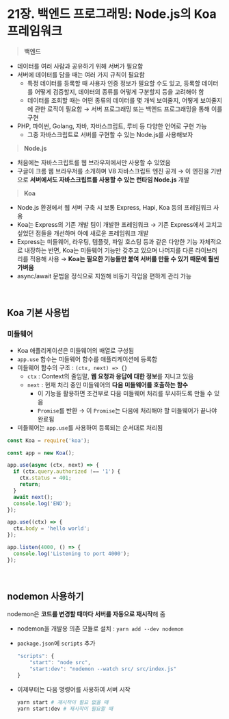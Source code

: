 # 21장. 백엔드 프로그래밍: Node.js의 Koa 프레임워크

> **백엔드**
- 데이터를 여러 사람과 공유하기 위해 서버가 필요함
- 서버에 데이터를 담을 때는 여러 가지 규칙이 필요함
    - 특정 데이터를 등록할 때 사용자 인증 정보가 필요할 수도 있고, 등록할 데이터를 어떻게 검증할지, 데이터의 종류를 어떻게 구분할지 등을 고려해야 함
    - 데이터를 조회할 때는 어떤 종류의 데이터를 몇 개씩 보여줄지, 어떻게 보여줄지에 관한 로직이 필요함 → 서버 프로그래밍 또는 백엔드 프로그래밍을 통해 이를 구현
- PHP, 파이썬, Golang, 자바, 자바스크립트, 루비 등 다양한 언어로 구현 가능
    - 그중 자바스크립트로 서버를 구현할 수 있는 Node.js를 사용해보자

> **Node.js**
- 처음에는 자바스크립트를 웹 브라우저에서만 사용할 수 있었음
- 구글이 크롬 웹 브라우저를 소개하며 V8 자바스크립트 엔진 공개 → 이 엔진을 기반으로 **서버에서도 자바스크립트를 사용할 수 있는 런타임 Node.js** 개발

> **Koa**
- Node.js 환경에서 웹 서버 구축 시 보통 Express, Hapi, Koa 등의 프레임워크 사용
- Koa는 Express의 기존 개발 팀이 개발한 프레임워크 → 기존 Express에서 고치고 싶었던 점들을 개선하며 아예 새로운 프레임워크 개발
- Express는 미들웨어, 라우팅, 템플릿, 파일 호스팅 등과 같은 다양한 기능 자체적으로 내장하는 반면, Koa는 미들웨어 기능만 갖추고 있으며 나머지를 다른 라이브러리를 적용해 사용 → **Koa는 필요한 기능들만 붙여 서버를 만들 수 있기 때문에 훨씬 가벼움**
- async/await 문법을 정식으로 지원해 비동기 작업을 편하게 관리 가능

<br/>

## Koa 기본 사용법

### 미들웨어

- Koa 애플리케이션은 미들웨어의 배열로 구성됨
- `app.use` 함수는 미들웨어 함수를 애플리케이션에 등록함
- 미들웨어 함수의 구조 : `(ctx, next) => {}`
    - `ctx` : Context의 줄임말, **웹 요청과 응답에 대한 정보**를 지니고 있음
    - `next` : 현재 처리 중인 미들웨어의 **다음 미들웨어를 호출하는 함수**
        - 이 기능을 활용하면 조건부로 다음 미들웨어 처리를 무시하도록 만들 수 있음
        - `Promise`를 반환 → 이 `Promise`는 다음에 처리해야 할 미들웨어가 끝나야 완료됨
- 미들웨어는 `app.use`를 사용하여 등록되는 순서대로 처리됨

```jsx
const Koa = require('koa');

const app = new Koa();

app.use(async (ctx, next) => {
  if (ctx.query.authorized !== '1') {
    ctx.status = 401;
    return;
  }
  await next();
  console.log('END');
});

app.use((ctx) => {
  ctx.body = 'hello world';
});

app.listen(4000, () => {
  console.log('Listening to port 4000');
});
```

<br/>

## nodemon 사용하기

nodemon은 **코드를 변경할 때마다 서버를 자동으로 재시작**해 줌

- nodemon을 개발용 의존 모듈로 설치 : `yarn add --dev nodemon`
- `package.json`에 `scripts` 추가
    
    ```jsx
    "scripts": {
    	"start": "node src",
    	"start:dev": "nodemon --watch src/ src/index.js"
    }
    ```
    
- 이제부터는 다음 명령어를 사용하여 서버 시작
    
    ```bash
    yarn start # 재시작이 필요 없을 때
    yarn start:dev # 재시작이 필요할 때
    ```